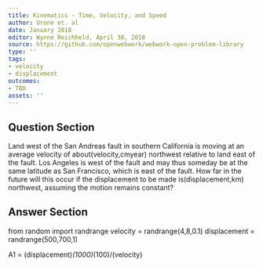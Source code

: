 ```yaml
---
title: Kinematics - Time, Velocity, and Speed
author: Urone et. al
date: January 2018
editor: Wynne Reichheld, April 30, 2018
source: https://github.com/openwebwork/webwork-open-problem-library
type: ''
tags:
- velocity
- displacement
outcomes:
- TBD
assets: ''
---
```


## Question Section 

Land west of the San Andreas fault in southern California is moving at an average velocity of about(velocity,cmyear) northwest relative to land east of the fault. Los Angeles is west of the fault and may thus someday be at the same latitude as San Francisco, which is east of the fault. How far in the future will this occur if the displacement to be made is(displacement,km) northwest, assuming the motion remains constant?


## Answer Section

from random import randrange
velocity = randrange(4,8,0.1)
displacement = randrange(500,700,1)

A1 = (displacement)*(1000)*(100)/(velocity)